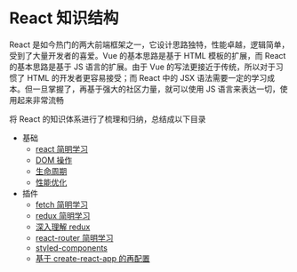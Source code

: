 # React 知识结构

React 是如今热门的两大前端框架之一，它设计思路独特，性能卓越，逻辑简单，受到了大量开发者的喜爱。Vue 的基本思路是基于 HTML 模板的扩展，而 React 的基本思路是基于 JS 语言的扩展。由于 Vue 的写法更接近于传统，所以对于习惯了 HTML 的开发者更容易接受；而 React 中的 JSX 语法需要一定的学习成本。但一旦掌握了，再基于强大的社区力量，就可以使用 JS 语言来表达一切，使用起来非常流畅

将 React 的知识体系进行了梳理和归纳，总结成以下目录

- 基础
  - [react 简明学习](base/base.md)
  - [DOM 操作](base/dom.md)
  - [生命周期](base/lifecycle.md)
  - [性能优化](base/optimization.md)
- 插件
  - [fetch 简明学习](plugin/fetch.md)
  - [redux 简明学习](plugin/redux1.md)
  - [深入理解 redux](plugin/redux2.md)
  - [react-router 简明学习](plugin/router.md)
  - [styled-components](plugin/css.md)
  - [基于 create-react-app 的再配置](plugin/config.md)
